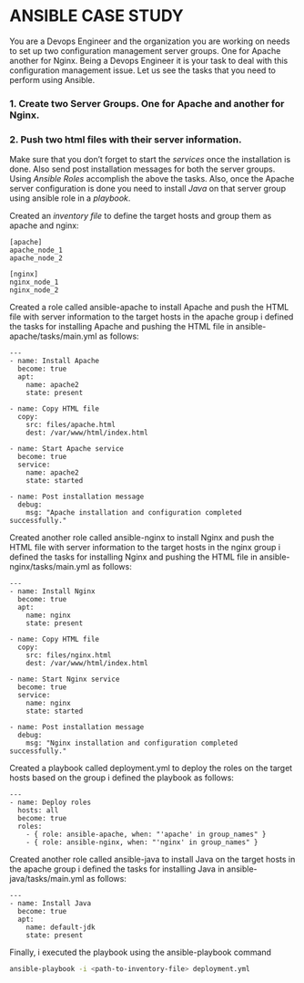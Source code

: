 # ANSIBLE CASE STUDY 
You are a Devops Engineer and the organization you are working on needs to set up two configuration 
management server groups. One for Apache another for Nginx. Being a Devops Engineer it is your task 
to deal with this configuration management issue. 
Let us see the tasks that you need to perform using Ansible. 
### 1. Create two Server Groups. One for Apache and another for Nginx. 
### 2. Push two html files with their server information. 

Make sure that you don’t forget to start the *services* once the installation is done. Also send post 
installation messages for both the server groups. 
Using *Ansible Roles* accomplish the above the tasks. 
Also, once the Apache server configuration is done you need to install *Java* on that server group using 
ansible role in a *playbook*.


Created an *inventory file* to define the target hosts and group them as apache and nginx:

```
[apache]
apache_node_1
apache_node_2

[nginx]
nginx_node_1
nginx_node_2
```

Created a role called ansible-apache to install Apache and push the HTML file with server information to the target hosts in the apache group
i defined the tasks for installing Apache and pushing the HTML file in ansible-apache/tasks/main.yml as follows:

```
---
- name: Install Apache
  become: true
  apt:
    name: apache2
    state: present

- name: Copy HTML file
  copy:
    src: files/apache.html
    dest: /var/www/html/index.html

- name: Start Apache service
  become: true
  service:
    name: apache2
    state: started

- name: Post installation message
  debug:
    msg: "Apache installation and configuration completed successfully."
```

Created another role called ansible-nginx to install Nginx and push the HTML file with server information to the target hosts in the nginx group
i defined the tasks for installing Nginx and pushing the HTML file in ansible-nginx/tasks/main.yml as follows:

```
---
- name: Install Nginx
  become: true
  apt:
    name: nginx
    state: present

- name: Copy HTML file
  copy:
    src: files/nginx.html
    dest: /var/www/html/index.html

- name: Start Nginx service
  become: true
  service:
    name: nginx
    state: started

- name: Post installation message
  debug:
    msg: "Nginx installation and configuration completed successfully."
```

Created a playbook called deployment.yml to deploy the roles on the target hosts based on the group
i defined the playbook as follows:

```
---
- name: Deploy roles
  hosts: all
  become: true
  roles:
    - { role: ansible-apache, when: "'apache' in group_names" }
    - { role: ansible-nginx, when: "'nginx' in group_names" }
```

Created another role called ansible-java to install Java on the target hosts in the apache group
i defined the tasks for installing Java in ansible-java/tasks/main.yml as follows:

```
---
- name: Install Java
  become: true
  apt:
    name: default-jdk
    state: present
```

Finally, i executed the playbook using the ansible-playbook command 

```bash
ansible-playbook -i <path-to-inventory-file> deployment.yml
```
